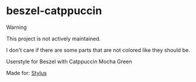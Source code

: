 # beszel-catppuccin

> [!WARNING]
> This project is not actively maintained.

I don't care if there are some parts that are not colored like they should be.

Userstyle for Beszel with Catppuccin Mocha Green

Made for: [Stylus](https://chromewebstore.google.com/detail/stylus/clngdbkpkpeebahjckkjfobafhncgmne?hl=en)
